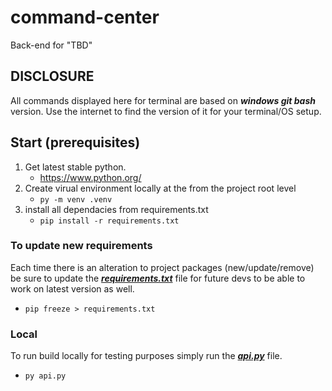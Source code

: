 # command-center
Back-end for "TBD"

## DISCLOSURE

All commands displayed here for terminal are based on ***windows git bash*** version.
Use the internet to find the version of it for your terminal/OS setup.

## Start (prerequisites)

1. Get latest stable python.
    * https://www.python.org/
2. Create virual environment locally at the from the project root level
    * `py -m venv .venv`
3. install all dependacies from requirements.txt
    * `pip install -r requirements.txt`

### To update new requirements

Each time there is an alteration to project packages (new/update/remove) be sure to update the <u>**_requirements.txt_**</u> file for future devs to be able to work on latest version as well.
* `pip freeze > requirements.txt`

### Local

To run build locally for testing purposes simply run the <u>**_api.py_**</u> file.
* `py api.py`